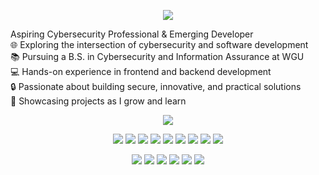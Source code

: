 <p align="center">
  <a href="https://github.com/DenverCoder1/readme-typing-svg"><img src="https://readme-typing-svg.herokuapp.com?lines=Hello+World!;I'm+Stanley+Escobar.;I+love+learning.;I+love+spreading+knowledge.;&center=true&width=500&height=50"></a>
</p>


Aspiring Cybersecurity Professional & Emerging Developer <br>
🌐 Exploring the intersection of cybersecurity and software development <br>
📚 Pursuing a B.S. in Cybersecurity and Information Assurance at WGU <br>
💻 Hands-on experience in frontend and backend development <br>
🔒 Passionate about building secure, innovative, and practical solutions<br>
📂 Showcasing projects as I grow and learn

<p>
<div align="center" target="_blank">
  <img src="https://img.shields.io/github/followers/stanleyescobar99?style=social">
</div>
</p>

<p>
<div align="center">
  <!-- Development Skills -->
  <img src="https://img.shields.io/badge/JavaScript-000000.svg?style=for-the-badge&logo=javascript&logoColor=F7E017">
  <img src="https://img.shields.io/badge/HTML5-F26624.svg?style=for-the-badge&logo=html5&logoColor=white">
  <img src="https://img.shields.io/badge/CSS-2465F1.svg?style=for-the-badge&logo=css3&logoColor=white">
  <img src="https://img.shields.io/badge/Node.js-43853D.svg?style=for-the-badge&logo=node.js&logoColor=white">
  <img src="https://img.shields.io/badge/React-61DAFB.svg?style=for-the-badge&logo=react&logoColor=black">
  <img src="https://img.shields.io/badge/MongoDB-47A248.svg?style=for-the-badge&logo=mongodb&logoColor=white">
  <img src="https://img.shields.io/badge/Express.js-000000.svg?style=for-the-badge&logo=express&logoColor=white">
  <img src="https://img.shields.io/badge/npm-CB3837.svg?style=for-the-badge&logo=npm&logoColor=white">
  <img src="https://img.shields.io/badge/Postman-FF6C37.svg?style=for-the-badge&logo=postman&logoColor=white">
</div>

<p>
<div align="center">
  <!-- Tools and Platforms -->
  <img src="https://img.shields.io/badge/GitHub-%23121011.svg?style=for-the-badge&logo=github&logoColor=white">
  <img src="https://img.shields.io/badge/Visual%20Studio%20Code-0078D7.svg?style=for-the-badge&logo=visual-studio-code&logoColor=white">
  <img src="https://img.shields.io/badge/Microsoft%20Office-DC3E15.svg?style=for-the-badge&logo=microsoft-office&logoColor=white">
  <img src="https://img.shields.io/badge/Slack-4A154B.svg?style=for-the-badge&logo=slack&logoColor=white">
  <img src="https://img.shields.io/badge/Microsoft%20Teams-6264A7.svg?style=for-the-badge&logo=microsoft-teams&logoColor=white">
  <img src="https://img.shields.io/badge/CompTIA%20A%2B-%23E3242B.svg?style=for-the-badge&logo=comptia&logoColor=white">
</div>
</p>


